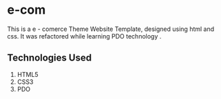 # e-com
This is a e - comerce Theme Website Template, designed using html and css.   It was refactored while learning PDO technology .


## Technologies Used
1. HTML5
2. CSS3
3. PDO
